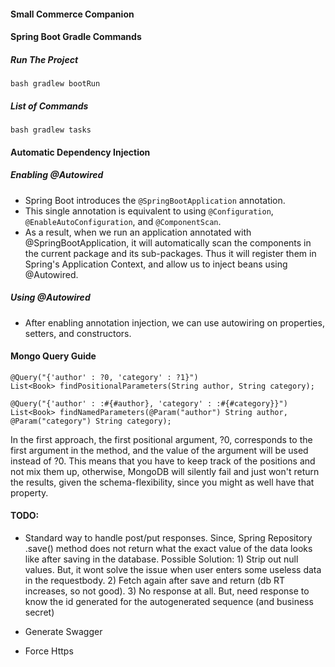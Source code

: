 #### Small Commerce Companion

#### Spring Boot Gradle Commands
##### Run The Project
```shell
bash gradlew bootRun
```
##### List of Commands
```shell
bash gradlew tasks
```
#### Automatic Dependency Injection
##### Enabling @Autowired
- Spring Boot introduces the `@SpringBootApplication` annotation.
- This single annotation is equivalent to using `@Configuration`, `@EnableAutoConfiguration`, and `@ComponentScan`.
- As a result, when we run an application annotated with @SpringBootApplication, it will automatically scan the components in the current package and its sub-packages.
Thus it will register them in Spring's Application Context, and allow us to inject beans using @Autowired.
##### Using @Autowired
- After enabling annotation injection, we can use autowiring on properties, setters, and constructors.

#### Mongo Query Guide
```
@Query("{'author' : ?0, 'category' : ?1}")
List<Book> findPositionalParameters(String author, String category);

@Query("{'author' : :#{#author}, 'category' : :#{#category}}")
List<Book> findNamedParameters(@Param("author") String author, @Param("category") String category);
```
In the first approach, the first positional argument, ?0, corresponds to the first argument in the method, and the value of the argument will be used instead of ?0. This means that you have to keep track of the positions and not mix them up, otherwise, MongoDB will silently fail and just won't return the results, given the schema-flexibility, since you might as well have that property.


#### TODO:
- Standard way to handle post/put responses. Since, Spring Repository .save() method does not return what the exact value of the data looks like after saving in the database.
Possible Solution: 1) Strip out null values. But, it wont solve the issue when user enters some useless data in the requestbody. 2) Fetch again after save and return (db RT increases, so not good). 3) No response at all. But, need response to know the id generated for the autogenerated sequence (and business secret)

- Generate Swagger

- Force Https